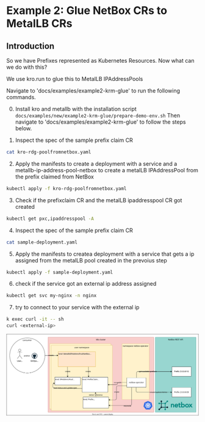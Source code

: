 # Example 2: Glue NetBox CRs to MetalLB CRs

## Introduction

So we have Prefixes represented as Kubernetes Resources. Now what can we do with this?

We use kro.run to glue this to MetalLB IPAddressPools

Navigate to 'docs/examples/example2-krm-glue' to run the following commands.

0. Install kro and metallb with the installation script `docs/examples/new/example2-krm-glue/prepare-demo-env.sh`
Then navigate to 'docs/examples/example2-krm-glue' to follow the steps below.

1. Inspect the spec of the sample prefix claim CR
```bash
cat kro-rdg-poolfromnetbox.yaml
```
2. Apply the manifests to create a deployment with a service and a metallb-ip-address-pool-netbox to create a metalLB IPAddressPool from the prefix claimed from NetBox
```bash
kubectl apply -f kro-rdg-poolfromnetbox.yaml
```
3. Check if the prefixclaim CR and the metalLB ipaddresspool CR got created
```bash
kubectl get pxc,ipaddresspool -A
```
4. Inspect the spec of the sample prefix claim CR
```bash
cat sample-deployment.yaml
```
5. Apply the manifests to createa deployment with a service that gets a ip assigned from the metalLB pool created in the prevoius step
```bash
kubectl apply -f sample-deployment.yaml
```
6. check if the service got an external ip address assigned
```bash
kubectl get svc my-nginx -n nginx
```
7. try to connect to your service with the external ip
```bash
k exec curl -it -- sh
curl <external-ip>
```


![Example 2](metallb-ipaddresspool-netbox.drawio.svg)
